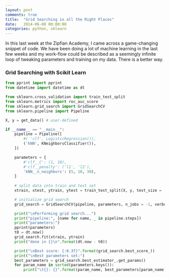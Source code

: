 ```yaml
---
layout: post
comments: true
title:  "Grid Searching in all the Right Places"
date:   2014-06-08 00:00:00
categories: python, sklearn
---
```


In this last week at the Zipfian Academy, I came across a game-changing snippet of code. We have been doing a lot of machine learning in the last few weeks and my work-flow could be described as a seemingly infinite loop of tweaking parameters and training on my data. There is a better way.

### Grid Searching with Scikit Learn

```python
from pprint import pprint
from datetime import datetime as dt

from sklearn.cross_validation import train_test_split
from sklearn.metrics import roc_auc_score
from sklearn.grid_search import GridSearchCV
from sklearn.pipeline import Pipeline

X, y = get_data() # user-defined

if __name__ == "__main__":
    pipeline = Pipeline([
        #( 'clf', LogisticRegression()),
        ('kNN', KNeighborsClassifier()),
    ])

    parameters = {
        #'clf__C': (1, 10),
        #'clf__penalty': ('l1', 'l2'),
        'kNN__n_neighbors': (5, 10, 30),
    }
  
    # split data into train and test set
    xtrain, xtest, ytrain, ytest = train_test_split(X, y, test_size = .10, random_state = 1)

    # initialize grid search
    grid_search = GridSearchCV(pipeline, parameters, n_jobs = -1, verbose = 1, scoring = "roc_auc")

    print("\nPerforming grid search...")
    print("pipeline:", [name for name, _ in pipeline.steps])
    print("parameters:")
    pprint(parameters)
    t0 = dt.now()
    grid_search.fit(xtrain, ytrain)
    print("done in {}\n".format(dt.now - t0))

    print("\nBest score: {:0.3f}".format(grid_search.best_score_))
    print("\nBest parameters set:")
    best_parameters = grid_search.best_estimator_.get_params()
    for param_name in sorted(parameters.keys()):
        print("\t{}: {}".format(param_name, best_parameters[param_name]))
```
